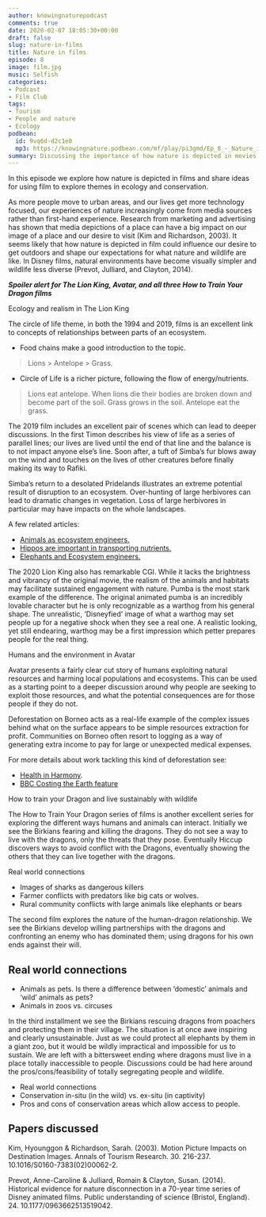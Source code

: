 ```yaml
---
author: knowingnaturepodcast
comments: true
date: 2020-02-07 18:05:30+00:00
draft: false
slug: nature-in-films
title: Nature in films
episode: 8
image: film.jpg
music: Selfish
categories:
- Podcast
- Film Club
tags:
- Tourism
- People and nature
- Ecology
podbean:
  id: 9vq6d-d2c1e0
  mp3: https://knowingnature.podbean.com/mf/play/pi3gmd/Ep_8_-_Nature_in_film.mp3
summary: Discussing the importance of how nature is depicted in movies. Ideas for using films to explore ecosystems and how people and nature interact.
---
```


In this episode we explore how nature is depicted in films and share ideas for
using film to explore themes in ecology and conservation.

As more people move to urban areas, and our lives get more technology focused,
our experiences of nature increasingly come from media sources rather than
first-hand experience. Research from marketing and advertising has shown that
media depictions of a place can have a big impact on our image of a place and
our desire to visit (Kim and Richardson, 2003). It seems likely that how
nature is depicted in film could influence our desire to get outdoors and
shape our expectations for what nature and wildlife are like. In Disney films,
natural environments have become visually simpler and wildlife less diverse
(Prevot, Julliard, and Clayton, 2014).

_**Spoiler alert for The Lion King, Avatar, and all three How to Train Your
Dragon films**_

Ecology and realism in The Lion King

The circle of life theme, in both the 1994 and 2019, films is an excellent
link to concepts of relationships between parts of an ecosystem.

  * Food chains make a good introduction to the topic.

>  Lions > Antelope > Grass.

  * Circle of Life is a richer picture, following the flow of energy/nutrients. 

> Lions eat antelope. When lions die their bodies are broken down and become
> part of the soil. Grass grows in the soil. Antelope eat the grass.

The 2019 film includes an excellent pair of scenes which can lead to deeper
discussions. In the first Timon describes his view of life as a series of
parallel lines; our lives are lived until the end of that line and the balance
is to not impact anyone else’s line. Soon after, a tuft of Simba’s fur blows
away on the wind and touches on the lives of other creatures before finally
making its way to Rafiki.

Simba’s return to a desolated Pridelands illustrates an extreme potential
result of disruption to an ecosystem. Over-hunting of large herbivores can
lead to dramatic changes in vegetation. Loss of large herbivores in particular
may have impacts on the whole landscapes.

A few related articles:

  * [Animals as ecosystem engineers.](https://animals.howstuffworks.com/animal-facts/5-animals-that-can-reshape-waterways1.htm)
  * [Hippos are important in transporting nutrients. ](https://www.sciencedaily.com/releases/2019/05/190501153400.htm)
  * [Elephants and Ecosystem engineers.](https://www.sciencedirect.com/science/article/abs/pii/S0169555X1100314X)

The 2020 Lion King also has remarkable CGI. While it lacks the brightness and
vibrancy of the original movie, the realism of the animals and habitats may
facilitate sustained engagement with nature. Pumba is the most stark example
of the difference. The original animated pumba is an incredibly lovable
character but he is only recognizable as a warthog from his general shape. The
unrealistic, ‘Disneyfied’ image of what a warthog may set people up for a
negative shock when they see a real one. A realistic looking, yet still
endearing, warthog may be a first impression which petter prepares people for
the real thing.

Humans and the environment in Avatar

Avatar presents a fairly clear cut story of humans exploiting natural
resources and harming local populations and ecosystems. This can be used as a
starting point to a deeper discussion around why people are seeking to exploit
those resources, and what the potential consequences are for those people if
they do not.

Deforestation on Borneo acts as a real-life example of the complex issues
behind what on the surface appears to be simple resources extraction for
profit. Communities on Borneo often resort to logging as a way of generating
extra income to pay for large or unexpected medical expenses.

For more details about work tackling this kind of deforestation see:

  * [Health in Harmony](https://healthinharmony.org/). 
  * [BBC Costing the Earth feature](https://www.bbc.co.uk/programmes/b08hnly0)

How to train your Dragon and live sustainably with wildlife

The How to Train Your Dragon series of films is another excellent series for
exploring the different ways humans and animals can interact. Initially we see
the Birkians fearing and killing the dragons. They do not see a way to live
with the dragons, only the threats that they pose. Eventually Hiccup discovers
ways to avoid conflict with the Dragons, eventually showing the others that
they can live together with the dragons.

Real world connections

  * Images of sharks as dangerous killers
  * Farmer conflicts with predators like big cats or wolves.
  * Rural community conflicts with large animals like elephants or bears

The second film explores the nature of the human-dragon relationship. We see
the Birkians develop willing partnerships with the dragons and confronting an
enemy who has dominated them; using dragons for his own ends against their
will.

## Real world connections

  * Animals as pets. Is there a difference between ‘domestic’ animals and ‘wild’ animals as pets?
  * Animals in zoos vs. circuses

In the third installment we see the Birkians rescuing dragons from poachers
and protecting them in their village. The situation is at once awe inspiring
and clearly unsustainable. Just as we could protect all elephants by them in a
giant zoo, but it would be wildly impractical and impossible for us to
sustain. We are left with a bittersweet ending where dragons must live in a
place totally inaccessible to people. Discussions could be had here around the
pros/cons/feasibility of totally segregating people and wildlife.

  * Real world connections
  * Conservation in-situ (in the wild) vs. ex-situ (in captivity)
  * Pros and cons of conservation areas which allow access to people.

## Papers discussed

Kim, Hyounggon & Richardson, Sarah. (2003). Motion Picture Impacts on
Destination Images. Annals of Tourism Research. 30. 216-237.
10.1016/S0160-7383(02)00062-2.

Prevot, Anne-Caroline & Julliard, Romain & Clayton, Susan. (2014). Historical
evidence for nature disconnection in a 70-year time series of Disney animated
films. Public understanding of science (Bristol, England). 24.
10.1177/0963662513519042.

